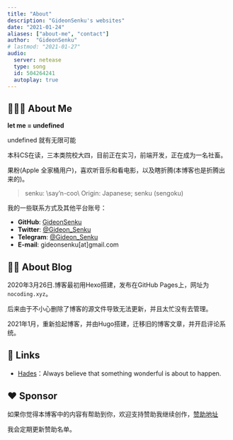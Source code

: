 ```yaml
---
title: "About"
description: "GideonSenku's websites"
date: "2021-01-24"
aliases: ["about-me", "contact"]
author:  "GideonSenku"
# lastmod: "2021-01-27"
audio:
  server: netease
  type: song
  id: 504264241
  autoplay: true
---
```


## 🧑🏻‍💻 About Me

**let me = undefined**

undefined 就有无限可能

本科CS在读，三本类院校大四，目前正在实习，前端开发，正在成为一名社畜。

果粉(Apple 全家桶用户)，喜欢听音乐和看电影，以及瞎折腾(本博客也是折腾出来的)。

> senku: \say’n-coo\ Origin: Japanese; senku (sengoku)


我的一些联系方式及其他平台账号：

- **GitHub**: [GideonSenku](https://github.com/GideonSenku)
- **Twitter**: [@Gideon_Senku](https://twitter.com/Gideon_Senku)
- **Telegram**: [@Gideon_Senku](https://t.me/Gideon_Senku)
- **E-mail**: gideonsenku[at]gmail.com


## 🚶‍♂️ About Blog

2020年3月26日.博客最初用Hexo搭建，发布在GitHub Pages上，网址为`nocoding.xyz`。

后来由于不小心删除了博客的源文件导致无法更新，并且太忙没有去管理。

2021年1月，重新拾起博客，并由Hugo搭建，迁移旧的博客文章，并开启评论系统。

## 🔗 Links
- [Hades](https://blog.mayuko.cn)：Always believe that something wonderful is about to happen.

## ❤️ Sponsor

如果你觉得本博客中的内容有帮助到你，欢迎支持赞助我继续创作，[赞助地址](https://www.afdian.net/@gidoensenku)

我会定期更新赞助名单。
